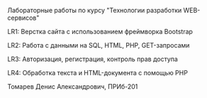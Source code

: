 Лабораторные работы по курсу "Технологии разработки WEB-сервисов"

LR1:
Верстка сайта с использованием фреймворка Bootstrap

LR2:
Работа с данными на SQL, HTML, PHP, GET-запросами

LR3:
Авторизация, регистрация, контроль прав доступа

LR4:
Обработка текста и HTML-документа с помощью PHP

Томарев Денис Александрович, ПРИб-201
